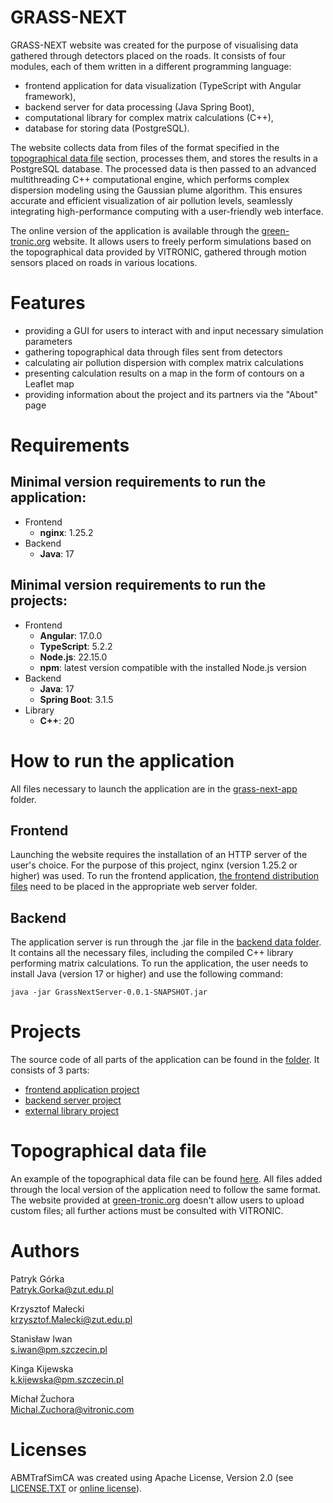 # GRASS-NEXT

GRASS-NEXT website was created for the purpose of visualising data gathered through detectors placed on the roads. It consists of four modules, each of them written in a different programming language:
- frontend application for data visualization (TypeScript with Angular framework),
- backend server for data processing (Java Spring Boot),
- computational library for complex matrix calculations (C++),
- database for storing data (PostgreSQL).

The website collects data from files of the format specified in the [topographical data file](#topographical-data-file) section, processes them, and stores the results in a PostgreSQL database. The processed data is then passed to an advanced multithreading C++ computational engine, which performs complex dispersion modeling using the Gaussian plume algorithm. This ensures accurate and efficient visualization of air pollution levels, seamlessly integrating high-performance computing with a user-friendly web interface.

The online version of the application is available through the [green-tronic.org](http://www.green-tronic.eu) website. It allows users to freely perform simulations based on the topographical data provided by VITRONIC, gathered through motion sensors placed on roads in various locations.

# Features
- providing a GUI for users to interact with and input necessary simulation parameters
- gathering topographical data through files sent from detectors
- calculating air pollution dispersion with complex matrix calculations
- presenting calculation results on a map in the form of contours on a Leaflet map
- providing information about the project and its partners via the "About" page

# Requirements

## Minimal version requirements to run the application:
- Frontend
  - **nginx**: 1.25.2
- Backend
  - **Java**: 17

## Minimal version requirements to run the projects:
- Frontend
  - **Angular**: 17.0.0
  - **TypeScript**: 5.2.2
  - **Node.js**: 22.15.0
  - **npm**: latest version compatible with the installed Node.js version
- Backend
  - **Java**: 17
  - **Spring Boot**: 3.1.5
- Library
  - **C++**: 20

# How to run the application

All files necessary to launch the application are in the <a href="./grass-next-app" target="_blank">grass-next-app</a> folder.

## Frontend

Launching the website requires the installation of an HTTP server of the user's choice. For the purpose of this project, nginx (version 1.25.2 or higher) was used. To run the frontend application, <a href="./grass-next-app/frontend" target="_blank">the frontend distribution files</a> need to be placed in the appropriate web server folder.

## Backend

The application server is run through the .jar file in the <a href="./grass-next-app/backend" target="_blank">backend data folder</a>. It contains all the necessary files, including the compiled C++ library performing matrix calculations. To run the application, the user needs to install Java (version 17 or higher) and use the following command:

`java -jar GrassNextServer-0.0.1-SNAPSHOT.jar`

# Projects

The source code of all parts of the application can be found in the <a href="./grass-next-app" target="_blank">folder</a>. It consists of 3 parts:
- <a href="./grass-next-prj/GrassNext_project/GrassNextFrontend" target="_blank">frontend application project</a>
- <a href="./grass-next-prj/GrassNext_project/GrassNextServer" target="_blank">backend server project</a>
- <a href="./grass-next-prj/MathTest" target="_blank">external library project</a>

# Topographical data file

An example of the topographical data file can be found <a href="./topo/topo-example.txt" target="_blank">here</a>. All files added through the local version of the application need to follow the same format. The website provided at [green-tronic.org](http://www.green-tronic.eu) doesn't allow users to upload custom files; all further actions must be consulted with VITRONIC.

# Authors

Patryk Górka  
Patryk.Gorka@zut.edu.pl

Krzysztof Małecki  
krzysztof.Malecki@zut.edu.pl

Stanisław Iwan  
s.iwan@pm.szczecin.pl

Kinga Kijewska  
k.kijewska@pm.szczecin.pl

Michał Żuchora  
Michal.Zuchora@vitronic.com

# Licenses

ABMTrafSimCA was created using Apache License, Version 2.0 (see <a href="./LICENSE" target="_blank">LICENSE.TXT</a> or <a href="https://www.apache.org/licenses/LICENSE-2.0">online license</a>).

